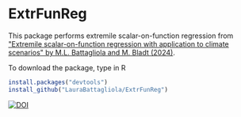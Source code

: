 # ExtrFunReg 
This package performs extremile scalar-on-function regression from ["Extremile scalar-on-function regression with application to climate scenarios" by M.L. Battagliola and M. Bladt (2024)](arXiv:2405.20817).

To download the package, type in R

```R
install.packages("devtools")
install_github("LauraBattagliola/ExtrFunReg")
```
[![DOI](https://zenodo.org/badge/802104512.svg)](https://zenodo.org/doi/10.5281/zenodo.11400424)
